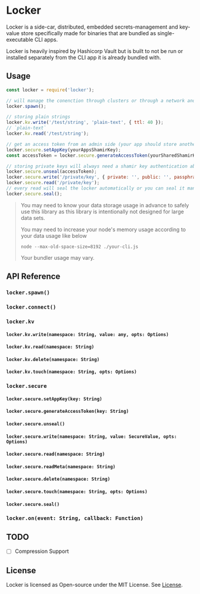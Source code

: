 # Locker

Locker is a side-car, distributed, embedded secrets-management and 
key-value store specifically made for binaries that are bundled as 
single-executable CLI apps.

Locker is heavily inspired by Hashicorp Vault but is built to not
be run or installed separately from the CLI app it is already bundled
with.

## Usage

```js
const locker = require('locker');

// will manage the conenction through clusters or through a network and coordinate syncs
locker.spawn();

// storing plain strings
locker.kv.write('/test/string', 'plain-text', { ttl: 40 });
// `plain-text`
locker.kv.read('/test/string');

// get an access token from an admin side (your app should store another key)
locker.secure.setAppKey(yourAppsShamirKey);
const accessToken = locker.secure.generateAccessToken(yourSharedShamirKey);

// storing private keys will always need a shamir key authentication above
locker.secure.unseal(accessToken);
locker.secure.write('/private/key', { private: '', public: '', passphrase: '' });
locker.secure.read('/private/key');
// every read will seal the locker automatically or you can seal it manually
locker.secure.seal();
```

> You may need to know your data storage usage in advance to safely
use this library as this library is intentionally not designed for
large data sets.
>
> You may need to increase your node's memory usage according to
> your data usage like below
>
> ```shell
> node --max-old-space-size=8192 ./your-cli.js
> ```
>
> Your bundler usage may vary.

## API Reference

### `locker.spawn()`

### `locker.connect()`

### `locker.kv`

#### `locker.kv.write(namespace: String, value: any, opts: Options)`

#### `locker.kv.read(namespace: String)`

#### `locker.kv.delete(namespace: String)`

#### `locker.kv.touch(namespace: String, opts: Options)`

### `locker.secure`

#### `locker.secure.setAppKey(key: String)`

#### `locker.secure.generateAccessToken(key: String)`

#### `locker.secure.unseal()`

#### `locker.secure.write(namespace: String, value: SecureValue, opts: Options)`

#### `locker.secure.read(namespace: String)`

#### `locker.secure.readMeta(namespace: String)`

#### `locker.secure.delete(namespace: String)`

#### `locker.secure.touch(namespace: String, opts: Options)`

#### `locker.secure.seal()`

### `locker.on(event: String, callback: Function)`

## TODO

- [ ] Compression Support

## License

Locker is licensed as Open-source under the MIT License. See [License](./LICENSE).
